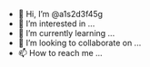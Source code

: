 - 👋 Hi, I’m @a1s2d3f45g
- 👀 I’m interested in ...
- 🌱 I’m currently learning ...
- 💞️ I’m looking to collaborate on ...
- 📫 How to reach me ...

<!---
a1s2d3f45g/a1s2d3f45g is a ✨ special ✨ repository because its `README.md` (this file) appears on your GitHub profile.
You can click the Preview link to take a look at your changes.
--->
